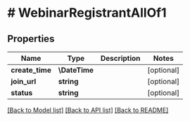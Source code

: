# # WebinarRegistrantAllOf1

## Properties

Name | Type | Description | Notes
------------ | ------------- | ------------- | -------------
**create_time** | **\DateTime** |  | [optional]
**join_url** | **string** |  | [optional]
**status** | **string** |  | [optional]

[[Back to Model list]](../../README.md#models) [[Back to API list]](../../README.md#endpoints) [[Back to README]](../../README.md)
